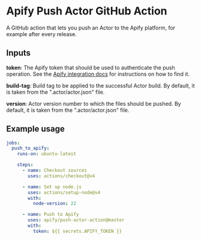 # Apify Push Actor GitHub Action

A GitHub action that lets you push an Actor to the Apify platform, for example after every release.

## Inputs

**token**: The Apify token that should be used to authenticate the push operation. See the [Apify integration docs](https://docs.apify.com/platform/integrations/api#api-token) for instructions on how to find it.

**build-tag**: Build tag to be applied to the successful Actor build. By default, it is taken from the ".actor/actor.json" file.

**version**: Actor version number to which the files should be pushed. By default, it is taken from the ".actor/actor.json" file.

## Example usage

```yaml
jobs:
  push_to_apify:
    runs-on: ubuntu-latest

    steps:
      - name: Checkout sources
        uses: actions/checkout@v4

      - name: Set up node.js
        uses: actions/setup-node@v4
        with:
          node-version: 22

      - name: Push to Apify
        uses: apify/push-actor-action@master
        with:
          token: ${{ secrets.APIFY_TOKEN }}
```

